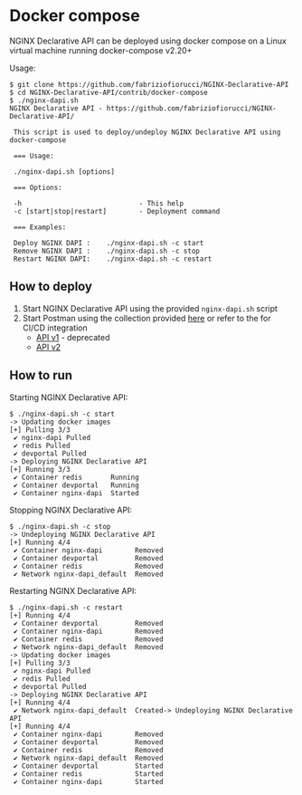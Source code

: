 # Docker compose

NGINX Declarative API can be deployed using docker compose on a Linux virtual machine running docker-compose v2.20+

Usage:

```
$ git clone https://github.com/fabriziofiorucci/NGINX-Declarative-API
$ cd NGINX-Declarative-API/contrib/docker-compose
$ ./nginx-dapi.sh 
NGINX Declarative API - https://github.com/fabriziofiorucci/NGINX-Declarative-API/

 This script is used to deploy/undeploy NGINX Declarative API using docker-compose

 === Usage:

 ./nginx-dapi.sh [options]

 === Options:

 -h                             - This help
 -c [start|stop|restart]        - Deployment command

 === Examples:

 Deploy NGINX DAPI :    ./nginx-dapi.sh -c start
 Remove NGINX DAPI :    ./nginx-dapi.sh -c stop
 Restart NGINX DAPI:    ./nginx-dapi.sh -c restart
```

## How to deploy

1. Start NGINX Declarative API using the provided `nginx-dapi.sh` script
2. Start Postman using the collection provided [here](/contrib/postman) or refer to the for CI/CD integration
   - [API v1](/USAGE-v1.md) - deprecated
   - [API v2](/USAGE-v2.md)

## How to run

Starting NGINX Declarative API:

```
$ ./nginx-dapi.sh -c start
-> Updating docker images
[+] Pulling 3/3
 ✔ nginx-dapi Pulled 
 ✔ redis Pulled 
 ✔ devportal Pulled 
-> Deploying NGINX Declarative API
[+] Running 3/3
 ✔ Container redis       Running 
 ✔ Container devportal   Running 
 ✔ Container nginx-dapi  Started
```

Stopping NGINX Declarative API:

```
$ ./nginx-dapi.sh -c stop
-> Undeploying NGINX Declarative API
[+] Running 4/4
 ✔ Container nginx-dapi        Removed 
 ✔ Container devportal         Removed 
 ✔ Container redis             Removed 
 ✔ Network nginx-dapi_default  Removed 
```

Restarting NGINX Declarative API:

```
$ ./nginx-dapi.sh -c restart
[+] Running 4/4
 ✔ Container devportal         Removed 
 ✔ Container nginx-dapi        Removed 
 ✔ Container redis             Removed 
 ✔ Network nginx-dapi_default  Removed 
-> Updating docker images
[+] Pulling 3/3
 ✔ nginx-dapi Pulled 
 ✔ redis Pulled 
 ✔ devportal Pulled 
-> Deploying NGINX Declarative API
[+] Running 4/4
 ✔ Network nginx-dapi_default  Created-> Undeploying NGINX Declarative API
[+] Running 4/4
 ✔ Container nginx-dapi        Removed 
 ✔ Container devportal         Removed 
 ✔ Container redis             Removed 
 ✔ Network nginx-dapi_default  Removed
 ✔ Container devportal         Started 
 ✔ Container redis             Started 
 ✔ Container nginx-dapi        Started
```
